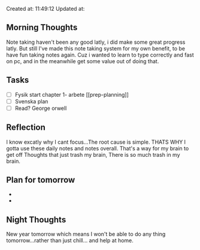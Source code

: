 Created at: 11:49:12 Updated at: 
 ## Morning Thoughts 
Note taking haven't been any good latly, i did make some great progress latly. But still 
I've made this note taking system for my own benefit, to be have fun taking notes again.
Cuz i wanted to learn to type correctly and fast on pc, and in the meanwhile get some value out of 
doing that.
 ## Tasks 
 - [ ] Fysik start chapter 1- arbete [[prep-planning]]
 - [ ] Svenska plan
 - [ ] Read? George orwell
 ## Reflection 
I know excatly why I cant focus...The root cause is simple. 
THATS WHY I gotta use these daily notes and notes overall.
That's a way for my brain to get off Thoughts that just trash my brain,
There is so much trash in my brain. 
 ## Plan for tomorrow 
 *  
 *  
 ## Night Thoughts 
New year tomorrow which means I won't be able to do any thing tomorrow...rather than
just chill... and help at home. 
 
